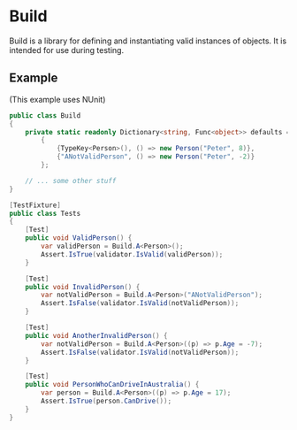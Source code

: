 Build
=====

Build is a library for defining and instantiating valid instances of objects. It is intended for use during testing. 

Example
-------

(This example uses NUnit)

```c#
public class Build
{
    private static readonly Dictionary<string, Func<object>> defaults = new Dictionary<string, Func<object>>
        {
            {TypeKey<Person>(), () => new Person("Peter", 8)},
            {"ANotValidPerson", () => new Person("Peter", -2)}
        };

    // ... some other stuff 
}

[TestFixture]
public class Tests
{
    [Test]
    public void ValidPerson() {
        var validPerson = Build.A<Person>();
        Assert.IsTrue(validator.IsValid(validPerson));
    }

    [Test]
    public void InvalidPerson() {
        var notValidPerson = Build.A<Person>("ANotValidPerson");
        Assert.IsFalse(validator.IsValid(notValidPerson));
    }

    [Test]
    public void AnotherInvalidPerson() {
        var notValidPerson = Build.A<Person>((p) => p.Age = -7);
        Assert.IsFalse(validator.IsValid(notValidPerson));
    }

    [Test]
    public void PersonWhoCanDriveInAustralia() {
        var person = Build.A<Person>((p) => p.Age = 17);
        Assert.IsTrue(person.CanDrive());
    }
}
```